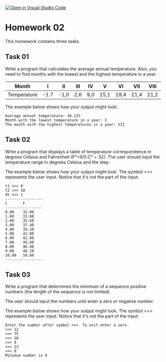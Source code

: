 [![Open in Visual Studio Code](https://classroom.github.com/assets/open-in-vscode-f059dc9a6f8d3a56e377f745f24479a46679e63a5d9fe6f495e02850cd0d8118.svg)](https://classroom.github.com/online_ide?assignment_repo_id=6708498&assignment_repo_type=AssignmentRepo)
# Homework 02

This homework contains three tasks 

## Task 01

Write a program that calculates the average annual temperature.
Also, you need to find months with the lowest and the highest temperature in a year.

Month          |  I   | II   | III |  IV  |  V   |  VI  | VII  | VIII | IX   |  X   | XI  | XII 
---------------|------|------|-----|------|------|------|------|------|------|------|-----|------
Temperature    | -1.7 | -1,0 | 2,6 |  9,0 | 15,1 | 19,4 | 21,4 | 21,2 | 17,1 | 11,1 | 5,9 |  1,4    

The example below shows how your output might look:

```text
Average annual temperature: 10.125
Month with the lowest temperature in a year: I
The month with the highest temperatures in a year: VII
```
   
## Task 02

Write a program that displays a table of temperature correspondence in degrees Celsius and Fahrenheit (F°=9/5·C° + 32).
The user should input the temperature range in degrees Celsius and the step. 

The example below shows how your output might look. The symbol >>> represents the user input. 
Notice that it's not the part of the input.

```text   
t1 >>> 0
t2 >>> 10
dt >>> 1
-----------------
C       F
-----------------
0.00    32.00
1.00    33.80
2.00    35.60
3.00    37.40
4.00    39.20
5.00    41.00
6.00    42.80
7.00    44.60
8.00    46.40
9.00    48.20
10.00   50.00
-----------------
```

## Task 03

Write a program that determines the minimum of a sequence positive numbers (the length of the sequence is not limited).
 
The user should input the numbers until enter a zero or negative number.

The example below shows how your output might look. The symbol >>> represents the user input. 
Notice that it's not the part of the input.
   
```text
Enter the number after symbol >>>. To exit enter a zero.
>>> 12
>>> 75
>>> 10
>>> 9
>>> 23
>>> 0
Minimum number is 9
```


